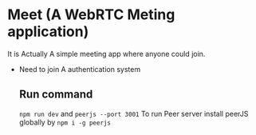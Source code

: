 # Meet (A WebRTC Meting application)

It is Actually A simple meeting app where anyone could join.

- Need to join A authentication system

  ## Run command

  `npm run dev` and `peerjs --port 3001`  To run Peer server install peerJS globally by `npm i -g peerjs`